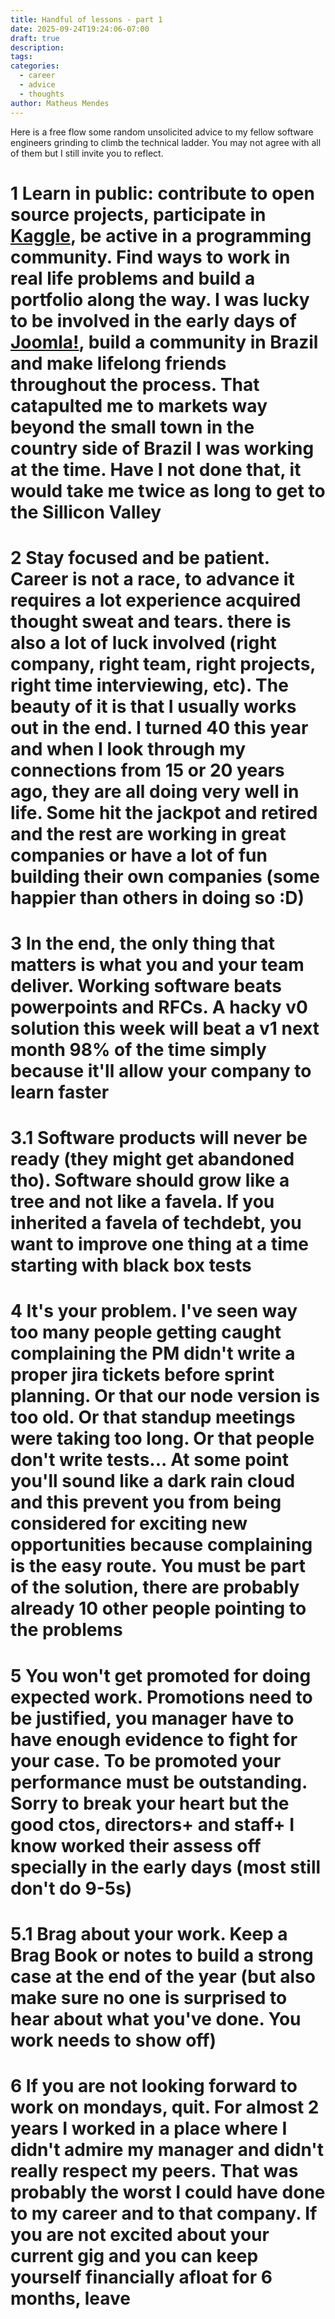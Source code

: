 ```yaml
---
title: Handful of lessons - part 1
date: 2025-09-24T19:24:06-07:00
draft: true 
description:
tags:
categories:
  - career
  - advice
  - thoughts
author: Matheus Mendes
---
```

Here is a free flow some random unsolicited advice to my fellow software engineers grinding to climb the technical ladder. You may not agree with all of them but I still invite you to reflect.

# 1 Learn in public: contribute to open source projects, participate in [Kaggle](https://www.kaggle.com), be active in a programming community. Find ways to work in real life problems and build a portfolio along the way. I was lucky to be involved in the early days of [Joomla!](https://www.joomla.org), build a community in Brazil and make lifelong friends throughout the process. That catapulted me to markets way beyond the small town in the country side of Brazil I was working at the time. Have I not done that, it would take me twice as long to get to the Sillicon Valley

# 2 Stay focused and be patient. Career is not a race, to advance it requires a lot experience acquired thought sweat and tears. there is also a lot of luck involved (right company, right team, right projects, right time interviewing, etc). The beauty of it is that I usually works out in the end. I turned 40 this year and when I look through my connections from 15 or 20 years ago, they are all doing very well in life. Some hit the jackpot and retired and the rest are working in great companies or have a lot of fun building their own companies (some happier than others in doing so :D)

# 3 In the end, the only thing that matters is what you and your team deliver. Working software beats powerpoints and RFCs. A hacky v0 solution this week will beat a v1 next month 98% of the time simply because it'll allow your company to learn faster

# 3.1 Software products will never be ready (they might get abandoned tho). Software should grow like a tree and not like a favela. If you inherited a favela of techdebt, you want to improve one thing at a time starting with black box tests

# 4 It's your problem. I've seen way too many people getting caught  complaining the PM didn't write a proper jira tickets before sprint planning. Or that our node version is too old. Or that standup meetings were taking too long. Or that people don't write tests... At some point you'll sound like a dark rain cloud and this prevent you from being considered for exciting new opportunities because complaining is the easy route. You must be part of the solution, there are probably already 10 other people pointing to the problems

# 5 You won't get promoted for doing expected work. Promotions need to be justified, you manager have to have enough evidence to fight for your case. To be promoted your performance must be outstanding. Sorry to break your heart but the good ctos, directors+ and staff+ I know worked their assess off specially in the early days (most still don't do 9-5s)

# 5.1 Brag about your work. Keep a Brag Book or notes to build a strong case at the end of the year (but also make sure no one is surprised to hear about what you've done. You work needs to show off)

# 6 If you are not looking forward to work on mondays, quit.  For almost 2 years I worked in a place where I didn't admire my manager and didn't really respect my peers. That was probably the worst I could have done to my career and to that company.  If you are not excited about your current gig and you can keep yourself financially afloat for 6 months, leave

